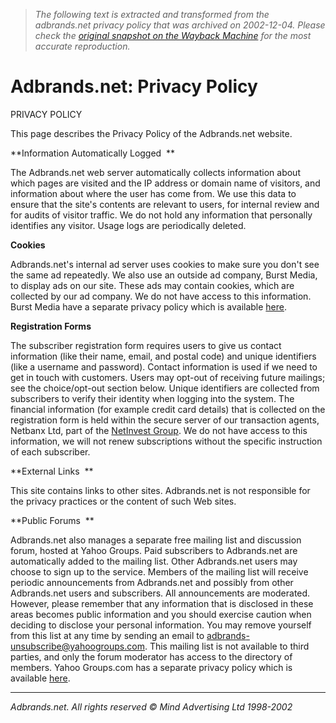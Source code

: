> *The following text is extracted and transformed from the adbrands.net privacy policy that was archived on 2002-12-04. Please check the [original snapshot on the Wayback Machine](https://web.archive.org/web/20021204225439id_/http%3A//www.adbrands.net/policy.htm) for the most accurate reproduction.*

# Adbrands.net: Privacy Policy

PRIVACY POLICY

This page describes the Privacy Policy of the Adbrands.net website.

**Information Automatically Logged  **

The Adbrands.net web server automatically collects information about which pages are visited and the IP address or domain name of visitors, and information about where the user has come from. We use this data to ensure that the site's contents are relevant to users, for internal review and for audits of visitor traffic. We do not hold any information that personally identifies any visitor. Usage logs are periodically deleted. 

**Cookies**

Adbrands.net's internal ad server uses cookies to make sure you don't see the same ad repeatedly. We also use an outside ad company, Burst Media, to display ads on our site. These ads may contain cookies, which are collected by our ad company. We do not have access to this information. Burst Media have a separate privacy policy which is available [here](https://www.burstmedia.com/release/privacy.asp). 

**Registration Forms**

The subscriber registration form requires users to give us contact information (like their name, email, and postal code) and unique identifiers (like a username and password). Contact information is used if we need to get in touch with customers. Users may opt-out of receiving future mailings; see the choice/opt-out section below. Unique identifiers are collected from subscribers to verify their identity when logging into the system. The financial information (for example credit card details) that is collected on the registration form is held within the secure server of our transaction agents, Netbanx Ltd, part of the [NetInvest Group](http://www.netinvest.co.uk/). We do not have access to this information, we will not renew subscriptions without the specific instruction of each subscriber. 

**External Links  **

This site contains links to other sites. Adbrands.net is not responsible for the privacy practices or the content of such Web sites. 

**Public Forums  **

Adbrands.net also manages a separate free mailing list and discussion forum, hosted at Yahoo Groups. Paid subscribers to Adbrands.net are automatically added to the mailing list. Other Adbrands.net users may choose to sign up to the service. Members of the mailing list will receive periodic announcements from Adbrands.net and possibly from other Adbrands.net users and subscribers. All announcements are moderated. However, please remember that any information that is disclosed in these areas becomes public information and you should exercise caution when deciding to disclose your personal information. You may remove yourself from this list at any time by sending an email to  [adbrands](mailto:adbrands-unsubscribe@yahoogroups.com)[-unsubscribe@yahoogroups.com](mailto:adbrands-unsubscribe@yahoogroups.com). This mailing list is not available to third parties, and only the forum moderator has access to the directory of members. Yahoo Groups.com has a separate privacy policy which is available [here](http://privacy.yahoo.com/privacy/us/).

* * *

_Adbrands.net. All rights reserved © Mind Advertising Ltd 1998-2002_
